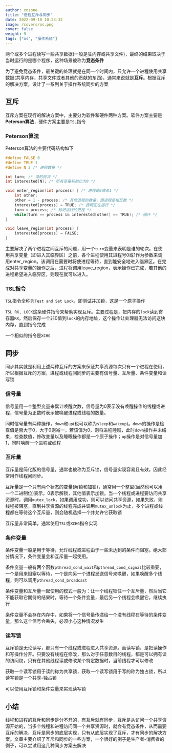 ```yaml
---
author: xnzone 
title: "进程互斥与同步"
date: 2022-09-10 10:23:32
image: /covers/os.png
cover: false
weight: 9 
tags: ["os", "操作系统"]
---
```


两个或多个进程读写一些共享数据(一般是驻内存或共享文件)，最终的结果取决于当时运行的是哪个程序，这种场景被称为**竞态条件**

为了避免竞态条件，最关键的处理就是在同一个时间内，只允许一个进程使用共享数据(共享内存，共享文件或者其他的贡献的东西)，通常来说就是**互斥**。根据互斥的解决方案，设计了一系列关于操作系统同步的方案

## 互斥
互斥方案在现行的解决方案中，主要分为软件和硬件两种方案。软件方案主要是**Peterson算法**，硬件方案主要是`TSL`指令

### Peterson算法
Peterson算法的主要代码结构如下

```c
#define FALSE 0
#define TRUE 1
#define N 2 /* 进程数量 */

int turn; /* 谁的轮次 */
int interested[N]; /* 所有变量初始化为0 */

void enter_region(int process) { /* 进程是0或者1 */
    int other;
    other = 1 - process; /* 其他进程的数量，跟进程是相反数 */
    interested[process] = TRUE; /* 表明正在运行 */
    turn = process; /* 标记运行的进程 */
    while(turn == process && interested[other] == TRUE); /* 循环 */
}

void leave_region(int process) {
    interested[process] = FALSE;
}
```

主要解决了两个进程之间互斥的问题，用一个`turn`变量来表明是谁的轮次。在使用共享变量（即进入其临界区）之前，各个进程使用其进程号0或1作为参数来调用enter_region。该调用在需要时将使进程等待，直到能安全地进入临界区。在完成对共享变量的操作之后，进程将调用leave_region，表示操作已完成，若其他的进程希望进入临界区，则现在就可以进入。

### TSL指令
`TSL`指令全称为`Test and Set Lock`，即测试并加锁，这是一个原子操作

`TSL RX, LOCK`这条硬件指令来帮助实现互斥。主要过程是，把内存的`lock`读到寄存器`RX`，然后保存一个非0值到`lock`的内存地址，这个操作让处理器无法访问这块内存，直到指令完成

一个相似的指令是`XCHG`

## 同步
同步其实就是利用上述两种互斥的方案来保证共享资源每次只有一个进程在使用，所以根据互斥的方案，进程或线程间同步的主要有信号量、互斥量、条件变量和读写锁

### 信号量
信号量用一个整型变量来累计唤醒次数，信号量为0表示没有唤醒操作的线程或进程，信号量为正数时表示被唤醒进程或线程的数量。

同时信号量有两种操作，`down`和`up`(也可以称为`sleep`和`wakeup`)。`down`的操作是检查值是否大于0，大于0则减一，若该值为0，则将进程睡眠，此时`down`操作并未结束，检查数值，修改变量以及睡眠操作都是一个原子操作；`up`操作是对信号量加1，同时唤醒一个进程或线程

### 互斥量
互斥量是简化版的信号量，通常也被称为互斥锁，信号量实现容易且有效，因此经常用作线程间同步。

互斥量是一个只有两个状态的变量(解锁和加锁)，通常用一个整型(当然也可以用一个二进制位)表示，0表示解锁，其他值表示加锁。当一个线程或进程要访问共享资源时，调用`mutex_lock`，如果调用成功，则可以访问共享资源，如果失败，则线程被阻塞，直到共享资源的线程完成并调用`mutex_unlock`为止，多个进程或线程都在等待这个互斥量，则会随机选择一个并允许它获取锁

互斥量非常简单，通常使用`TSL`或`XCHG`指令实现

### 条件变量
条件变量一般是用于等待，允许线程或进程由于一些未达到的条件而阻塞。绝大部分情况下，条件变量会和互斥量一起使用。

条件变量一般有两个函数`pthread_cond_wait`和`pthread_cond_signal`比较重要，一个是用来阻塞以等待，一个是向另一个进程发送信号来唤醒，如果唤醒多个线程，则可以调用`pthread_cond_broadcast`

条件变量和互斥量一起使用的模式一般为：让一个线程锁住一个互斥量，然后当它不能获取它期待的结果时，等待一个条件变量，最后另一个线程会唤醒它，继续执行

条件变量不会存在内存中，如果将一个信号量传递给一个没有线程在等待的条件变量，那么这个信号会丢失，必须小心这种情况发生

### 读写锁
互斥锁是无论读写，都只有一个线程或进程进入共享资源。而读写锁，是把读操作和写操作分开。只要没有线程在修改，那么对于任意数目的线程，都是可以拥有读的访问权，只有在其他线程读或修改某个特定数据时，当前线程才可以修改

获取一个读写锁用于读的称为共享锁，获取一个读写锁用于写的称为独占锁，所以读写锁是一个共享-独占锁

可以使用互斥锁和条件变量来实现读写锁


## 小结
线程和进程的互斥和同步是分不开的，有互斥就有同步，互斥是从访问一个共享资源开始的，当多个线程和进程访问同一个共享资源时，就会有竞态条件，从而需要互斥的解决，互斥是同步的底层实现，只有从底层实现了互斥，才有同步的解决方案。文章主要介绍了互斥和同步的一些方案，一个很好的例子是生产者-消费者的例子，可以尝试用这几种同步方案去解决